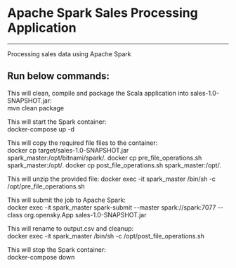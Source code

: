 # Apache Spark Sales Processing Application
-------------------------------------------
Processing sales data using Apache Spark 

Run below commands:
-------------------
This will clean, compile and package the Scala application into sales-1.0-SNAPSHOT.jar:  
mvn clean package

This will start the Spark container:    
docker-compose up -d

This will copy the required file files to the container:    
docker cp target/sales-1.0-SNAPSHOT.jar spark_master:/opt/bitnami/spark/.
docker cp pre_file_operations.sh spark_master:/opt/.
docker cp post_file_operations.sh spark_master:/opt/.

This will unzip the provided file:
docker exec -it spark_master /bin/sh -c /opt/pre_file_operations.sh

This will submit the job to Apache Spark:  
docker exec -it spark_master spark-submit --master spark://spark:7077 --class org.opensky.App sales-1.0-SNAPSHOT.jar

This will rename to output.csv and cleanup:  
docker exec -it spark_master /bin/sh -c /opt/post_file_operations.sh

This will stop the Spark container:  
docker-compose down
